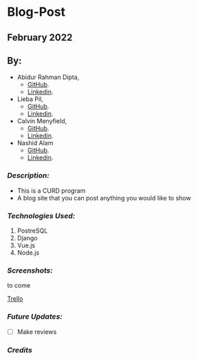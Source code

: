# Blog-Post
## February 2022
## By:
* Abidur Rahman Dipta, 
  * [GitHub](https://github.com/dipta3214).
  * [Linkedin](https://www.linkedin.com/in/abidurrahmandipta/).
* Lieba Pil,
  * [GitHub](https://github.com/liebapil).
  * [Linkedin](https://www.linkedin.com/in/lieba-pil/).
* Calvin Menyfield, 
  * [GitHub](https://github.com/Kiiris).
  * [Linkedin](https://www.linkedin.com/in/calvin-menyfield/).
* Nashid Alam
  * [GitHub](https://github.com/Nashid-Alam).
  * [Linkedin](https://www.linkedin.com/in/nashid-alam/).


### ***Description:***
* This is a CURD program
* A blog site that you can post anything you would like to show


### ***Technologies Used:***
1. PostreSQL
2. Django
3. Vue.js
4. Node.js




### ***Screenshots:***

to come

[Trello](https://trello.com/b/VVyvzaJU/blogpostgp3)


### ***Future Updates:***
- [ ] Make reviews 




### ***Credits***



